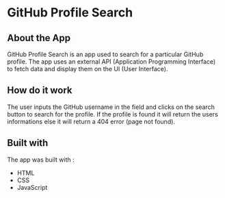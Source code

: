 # GitHub Profile Search
## About the App
GitHub Profile Search is an app used to search for a particular GitHub profile. The app uses an external API (Application Programming Interface) to fetch data and display them on the UI (User Interface).
## How do it work
The user inputs the GitHub username in the field and clicks on the search button to search for the profile. If the profile is found it will return the users informations else it will return a 404 error (page not found).
## Built with
The app was built with :
* HTML
* CSS
* JavaScript